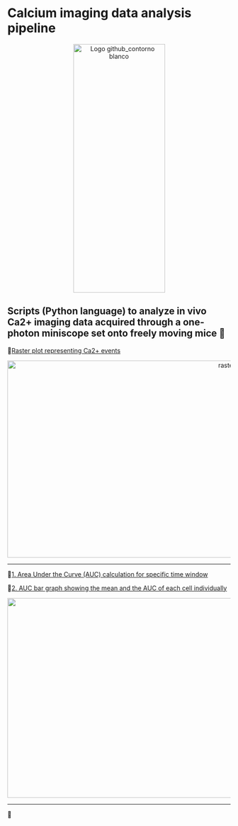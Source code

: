 # Calcium imaging data analysis pipeline
<p align="center">
  <img width="207" height="560" alt="Logo github_contorno blanco" src="https://github.com/user-attachments/assets/3db553d2-70ce-4293-9615-1e3fbb88950c" />
</p>

Scripts (Python language) to analyze in vivo Ca2+ imaging data acquired through a one-photon miniscope set onto freely moving mice 🐁
-----------------------------
📝[Raster plot representing Ca2+ events](https://github.com/SandraSSB/Ca2_Imaging_Data_Analysis/blob/main/Scripts/Raster%20plot/Raster%20plot%20Ca2%2B%20events)
<p align="center">
  <img width="1000" height="444" alt="rasterplot" src="https://github.com/user-attachments/assets/6b7314d8-eeaf-4df5-8728-afca7d80cd79" />
</p>

-----------------------------
📝[1. Area Under the Curve (AUC) calculation for specific time window](https://github.com/SandraSSB/Ca2_Imaging_Data_Analysis/blob/main/Scripts/Area%20Under%20the%20Curve/AUC%20calculation)

📝[2. AUC bar graph showing the mean and the AUC of each cell individually](https://github.com/SandraSSB/Ca2_Imaging_Data_Analysis/blob/main/Scripts/Area%20Under%20the%20Curve/AUC%20calculation)
<p align="center">
  <img width="1778" height="450" alt="AUC" src="https://github.com/user-attachments/assets/bf3ad8f4-b1f3-400c-a3a8-0bb2f20b8c2c" />
</p>

-----------------------------
📝
